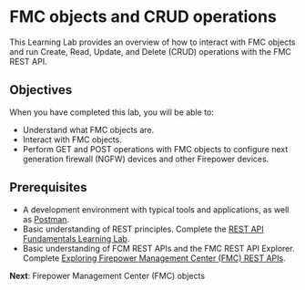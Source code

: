 # FMC objects and CRUD operations

This Learning Lab provides an overview of how to interact with FMC objects and run Create, Read, Update, and Delete (CRUD) operations with the FMC REST API.

## Objectives

When you have completed this lab, you will be able to:

* Understand what FMC objects are.
* Interact with FMC objects.
* Perform GET and POST operations with FMC objects to configure next generation firewall (NGFW) devices and other Firepower devices.

## Prerequisites

* A development environment with typical tools and applications, as well as [Postman](https://www.getpostman.com/).
* Basic understanding of REST principles. Complete the [REST API Fundamentals Learning Lab](https://developer.cisco.com/learning/tracks/devnet-beginner/rest-api-fundamentals/what-are-rest-apis/step/1).
* Basic understanding of FCM REST APIs and the FMC REST API Explorer. Complete [Exploring Firepower Management Center (FMC) REST APIs](https://developer.cisco.com/learning/modules/Firepower/firepower-restapi-101/step/1).

**Next**: Firepower Management Center (FMC) objects
